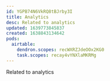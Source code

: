 ```yaml
---
id: YGPB74N6VkRQ8tBJrby3I
title: Analytics
desc: Related to analytics
updated: 1639773845837
created: 1638843134642
pods:
  airtable:
    dendron.scopes: recWXRZJdeOOx2KG0
    task.scopes: recay4vYNXlaMKRMg
---
```


Related to analytics
